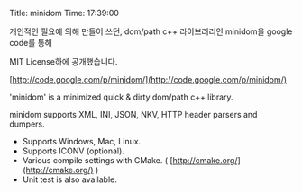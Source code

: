Title: minidom
Time: 17:39:00

개인적인 필요에 의해 만들어 쓰던, dom/path c++ 라이브러리인 minidom을 google code를 통해

MIT License하에 공개했습니다.

[http://code.google.com/p/minidom/](http://code.google.com/p/minidom/)

'minidom' is a minimized quick & dirty dom/path c++ library.

minidom supports XML, INI, JSON, NKV, HTTP header parsers and dumpers.

  * Supports Windows, Mac, Linux. 
  * Supports ICONV (optional). 
  * Various compile settings with CMake. ( [http://cmake.org/](http://cmake.org/) ) 
  * Unit test is also available. 

